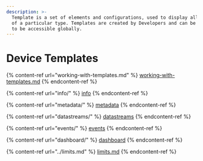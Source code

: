 ```yaml
---
description: >-
  Template is a set of elements and configurations, used to display all Devices
  of a particular type. Templates are created by Developers and can be published
  to be accessible globally.
---
```


# Device Templates

{% content-ref url="working-with-templates.md" %}
[working-with-templates.md](working-with-templates.md)
{% endcontent-ref %}

{% content-ref url="info/" %}
[info](info/)
{% endcontent-ref %}

{% content-ref url="metadata/" %}
[metadata](metadata/)
{% endcontent-ref %}

{% content-ref url="datastreams/" %}
[datastreams](datastreams/)
{% endcontent-ref %}

{% content-ref url="events/" %}
[events](events/)
{% endcontent-ref %}

{% content-ref url="dashboard/" %}
[dashboard](dashboard/)
{% endcontent-ref %}

{% content-ref url="../limits.md" %}
[limits.md](../limits.md)
{% endcontent-ref %}

